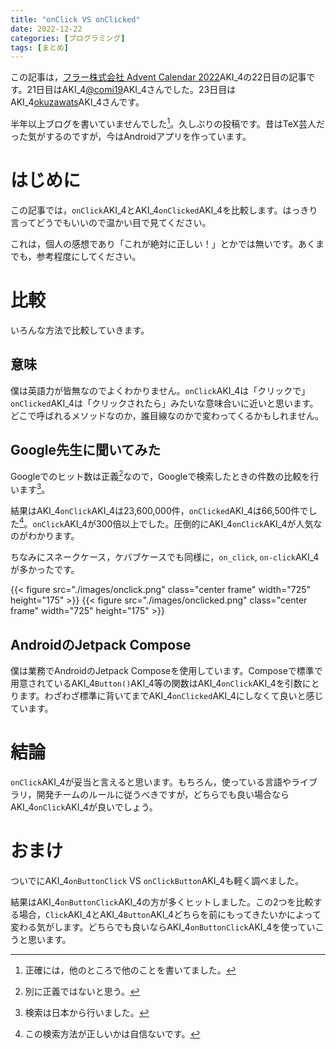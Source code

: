 ```yaml
---
title: "onClick VS onClicked"
date: 2022-12-22
categories: [プログラミング]
tags: [まとめ]
---
```


この記事は，[フラー株式会社 Advent Calendar 2022](https://qiita.com/advent-calendar/2022/fuller-inc)AKI_4の22日目の記事です。21日目はAKI_4[@comi19](https://qiita.com/comi19)AKI_4さんでした。23日目はAKI_4[okuzawats](https://okuzawats.com/)AKI_4さんです。

半年以上ブログを書いていませんでした[^damolog]。久しぶりの投稿です。昔はTeX芸人だった気がするのですが，今はAndroidアプリを作っています。

[^damolog]: 正確には，他のところで他のことを書いてました。

# はじめに

この記事では，`onClick`AKI_4とAKI_4`onClicked`AKI_4を比較します。はっきり言ってどうでもいいので温かい目で見てください。

これは，個人の感想であり「これが絶対に正しい！」とかでは無いです。あくまでも，参考程度にしてください。

# 比較

いろんな方法で比較していきます。

## 意味

僕は英語力が皆無なのでよくわかりません。`onClick`AKI_4は「クリックで」`onClicked`AKI_4は「クリックされたら」みたいな意味合いに近いと思います。どこで呼ばれるメソッドなのか，誰目線なのかで変わってくるかもしれません。

## Google先生に聞いてみた

Googleでのヒット数は正義[^justice]なので，Googleで検索したときの件数の比較を行います[^japan]。

[^justice]: 別に正義ではないと思う。
[^japan]: 検索は日本から行いました。

結果はAKI_4`onClick`AKI_4は23,600,000件，`onClicked`AKI_4は66,500件でした[^search-method]。`onClick`AKI_4が300倍以上でした。圧倒的にAKI_4`onClick`AKI_4が人気なのがわかります。

ちなみにスネークケース，ケバブケースでも同様に，`on_click`, `on-click`AKI_4が多かったです。

{{< figure src="./images/onclick.png" class="center frame" width="725" height="175" >}}
{{< figure src="./images/onclicked.png" class="center frame" width="725" height="175" >}}

[^search-method]: この検索方法が正しいかは自信ないです。

## AndroidのJetpack Compose

僕は業務でAndroidのJetpack Composeを使用しています。Composeで標準で用意されているAKI_4`Button()`AKI_4等の関数はAKI_4`onClick`AKI_4を引数にとります。わざわざ標準に背いてまでAKI_4`onClicked`AKI_4にしなくて良いと感じています。

# 結論

`onClick`AKI_4が妥当と言えると思います。もちろん，使っている言語やライブラリ，開発チームのルールに従うべきですが，どちらでも良い場合ならAKI_4`onClick`AKI_4が良いでしょう。

# おまけ

ついでにAKI_4`onButtonClick` VS `onClickButton`AKI_4も軽く調べました。

結果はAKI_4`onButtonClick`AKI_4の方が多くヒットしました。この2つを比較する場合，`Click`AKI_4とAKI_4`Button`AKI_4どちらを前にもってきたいかによって変わる気がします。どちらでも良いならAKI_4`onButtonClick`AKI_4を使っていこうと思います。
